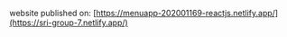 website published on:  [https://menuapp-202001169-reactjs.netlify.app/](https://sri-group-7.netlify.app/)
